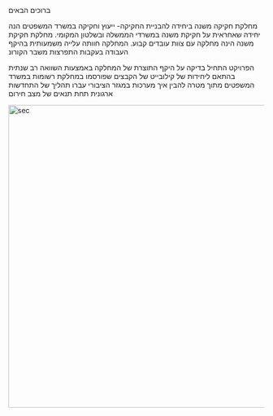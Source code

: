  ברוכים הבאים

מחלקת חקיקה משנה ביחידה להבניית החקיקה- ייעוץ וחקיקה במשרד המשפטים הנה יחידה שאחראית על חקיקת משנה במשרדי הממשלה ובשלטון המקומי.
מחלקת חקיקת משנה הינה מחלקה עם צוות עובדים קבוע.
המחלקה חוותה עלייה משמעותית בהיקף העבודה בעקבות התפרצות משבר הקורונ

הפרויקט התחיל בדיקה על היקף התוצרת של המחלקה באמצעות השוואה רב שנתית בהתאם ליחידות של קילובייט של הקבצים שפורסמו במחלקת רשומות במשרד המשפטים מתוך מטרה להבין איך מערכות במגזר הציבורי עברו תהליך של התחדשות ארגונית תחת תנאים של מצב חירום  

<img width="595" alt="sec" src="https://user-images.githubusercontent.com/72964986/115528097-65b5ab00-a29a-11eb-8721-b8b14a615c73.png">



